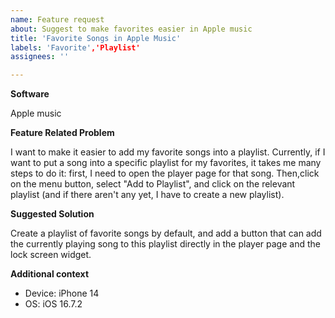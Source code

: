 ```yaml
---
name: Feature request
about: Suggest to make favorites easier in Apple music
title: 'Favorite Songs in Apple Music'
labels: 'Favorite','Playlist' 
assignees: ''

---
```

**Software**

Apple music

**Feature Related Problem**

I want to make it easier to add my favorite songs into a playlist. 
Currently, if I want to put a song into a specific playlist for my favorites, it takes me many steps to do it: 
first, I need to open the player page for that song. Then,click on the menu button, select "Add to Playlist",
and click on the relevant playlist (and if there aren't any yet, I have to create a new playlist).

**Suggested Solution**

Create a playlist of favorite songs by default, and add a button that can add the currently playing song to this playlist directly
in the player page and the lock screen widget.

**Additional context**
 - Device: iPhone 14
 - OS: iOS 16.7.2
